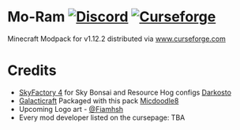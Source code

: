# Mo-Ram [![Discord][discordShield]][discordLink]  [![Curseforge][curseShield]][curseLink]

[discordLink]: https://discord.gg/QG9Mv8G

[discordShield]: https://img.shields.io/discord/708789079042424982?logo=Discord&style=plastic

[curseShield]: http://cf.way2muchnoise.eu/382231.svg

[curseLink]: https://www.curseforge.com/minecraft/modpacks/moram

Minecraft Modpack for v1.12.2 distributed via www.curseforge.com

# Credits
 - [SkyFactory 4](https://www.curseforge.com/minecraft/modpacks/skyfactory-4) for Sky Bonsai and Resource Hog configs [Darkosto](https://www.twitch.tv/darkosto)
 - [Galacticraft](https://micdoodle8.com/mods/galacticraft/downloads) Packaged with this pack [Micdoodle8](https://micdoodle8.com/mods/galacticraft)
 - Upcoming Logo art - [@Fiamhsh](https://twitter.com/fiamhsh)
 - Every mod developer listed on the cursepage: TBA
